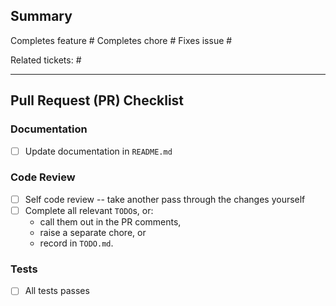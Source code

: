 ## Summary

<!-- NOTE: Remove as necessary -->
Completes feature #*<GitHub issue number>* 
Completes chore #*<GitHub issue number>*
Fixes issue #*<GitHub issue number>*

Related tickets: #*<GitHub issue number>*

*<Write a short summary of your changes.>*

<hr>

## Pull Request (PR) Checklist

### Documentation
  - [ ] Update documentation in `README.md`

### Code Review
  - [ ] Self code review -- take another pass through the changes yourself
  - [ ] Complete all relevant `TODO`s, or:
     - call them out in the PR comments,
     - raise a separate chore, or
     - record in `TODO.md`.

### Tests
  - [ ] All tests passes
